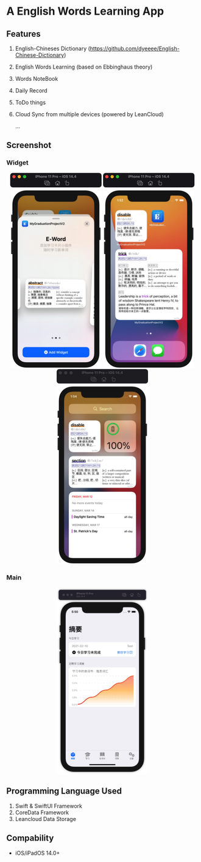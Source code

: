 #  A English Words Learning App

## Features
1. English-Chineses Dictionary (https://github.com/dyeeee/English-Chinese-Dictionary)
2. English Words Learning (based on Ebbinghaus theory)
3. Words NoteBook
4. Daily Record
5. ToDo things
6. Cloud Sync from multiple devices (powered by LeanCloud)
   
   ...

## Screenshot

### Widget
<div align=center>
<img src="https://github.com/dyeeee/MyGraduationProjectV2_Pod/blob/main/Images/widget_3.jpg" width="240"/>
<img src="https://github.com/dyeeee/MyGraduationProjectV2_Pod/blob/main/Images/widget_2.jpg" width="240"/>
<img src="https://github.com/dyeeee/MyGraduationProjectV2_Pod/blob/main/Images/widget_1.jpg" width="240"/>
</div>

### Main
<div align=center>
<img src="https://github.com/dyeeee/MyGraduationProjectV2_Pod/blob/main/Images/home_light.jpg" width="240"/>
</div>

##  Programming Language Used
1. Swift & SwiftUI Framework
2. CoreData Framework
3. Leancloud Data Storage

## Compability
* iOS/iPadOS 14.0+
